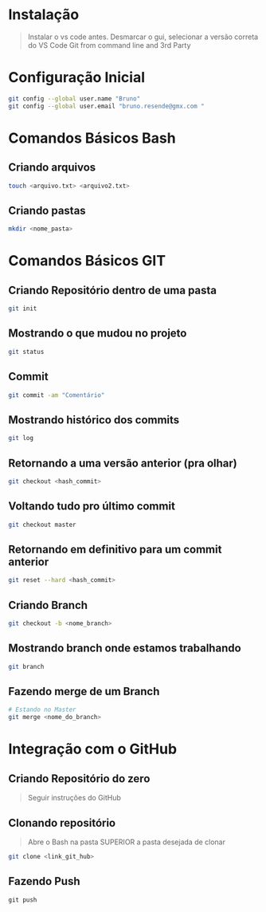 # Instalação

>Instalar o vs code antes. 
>Desmarcar o gui, selecionar a versão correta do VS Code
>Git from command line and 3rd Party

# Configuração Inicial
```bash 
git config --global user.name "Bruno"
git config --global user.email "bruno.resende@gmx.com "

```
# Comandos Básicos Bash
## Criando arquivos

```bash
touch <arquivo.txt> <arquivo2.txt>
```

## Criando pastas
```bash
mkdir <nome_pasta>
```


# Comandos Básicos GIT
## Criando Repositório dentro de uma pasta

```bash
git init
```

## Mostrando o que mudou no projeto
```bash
git status
```

## Commit
```bash
git commit -am "Comentário" 
```

## Mostrando histórico dos commits

```bash
git log
```

## Retornando a uma versão anterior (pra olhar) 
```bash
git checkout <hash_commit>
```

## Voltando tudo pro último commit
```bash
git checkout master
```

## Retornando em definitivo para um commit anterior
```bash
git reset --hard <hash_commit>
```

## Criando Branch
```bash
git checkout -b <nome_branch>
```
## Mostrando branch onde estamos trabalhando
```bash
git branch
```

## Fazendo merge de um Branch
```bash
# Estando no Master
git merge <nome_do_branch> 
```

# Integração com o GitHub

## Criando Repositório do zero
> Seguir instruções do GitHub 

## Clonando repositório 
> Abre o Bash na pasta SUPERIOR a pasta desejada de clonar
```bash
git clone <link_git_hub>
```
## Fazendo Push 
```shell
git push
```




